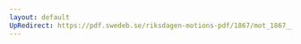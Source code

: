 ```yaml
---
layout: default
UpRedirect: https://pdf.swedeb.se/riksdagen-motions-pdf/1867/mot_1867__ak__00235.pdf
---
```


